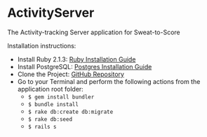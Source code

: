 # ActivityServer
The Activity-tracking Server application for Sweat-to-Score

Installation instructions:

* Install Ruby 2.1.3: [Ruby Installation Guide](https://www.ruby-lang.org/en/documentation/installation/)
* Install PostgreSQL: [Postgres Installation Guide](http://www.postgresql.org/download/)
* Clone the Project: [GitHub Repository](hhttps://github.com/moose-secret-agents/ActivityServer)
* Go to your Terminal and perform the following actions from the application root folder:
    * `$ gem install bundler`
    * `$ bundle install`
    * `$ rake db:create db:migrate`
    * `$ rake db:seed`
    * `$ rails s`

